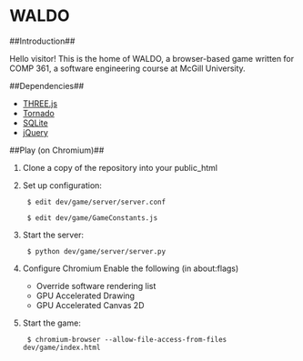 WALDO
=====

##Introduction##

Hello visitor! This is the home of WALDO, a browser-based game written for COMP 361, a software engineering course at McGill University.

##Dependencies##

* [THREE.js](https://github.com/mrdoob/three.js/)
* [Tornado](https://github.com/facebook/tornado/)
* [SQLite](http://www.sqlite.org/)
* [jQuery](http://jquery.com/)

##Play (on Chromium)##

1. Clone a copy of the repository into your public\_html
2. Set up configuration:

        $ edit dev/game/server/server.conf  
    
        $ edit dev/game/GameConstants.js  
    
3. Start the server:

        $ python dev/game/server/server.py  
    
4. Configure Chromium 
     Enable the following (in about:flags)
    * Override software rendering list
    * GPU Accelerated Drawing
    * GPU Accelerated Canvas 2D
5. Start the game:

        $ chromium-browser --allow-file-access-from-files dev/game/index.html

